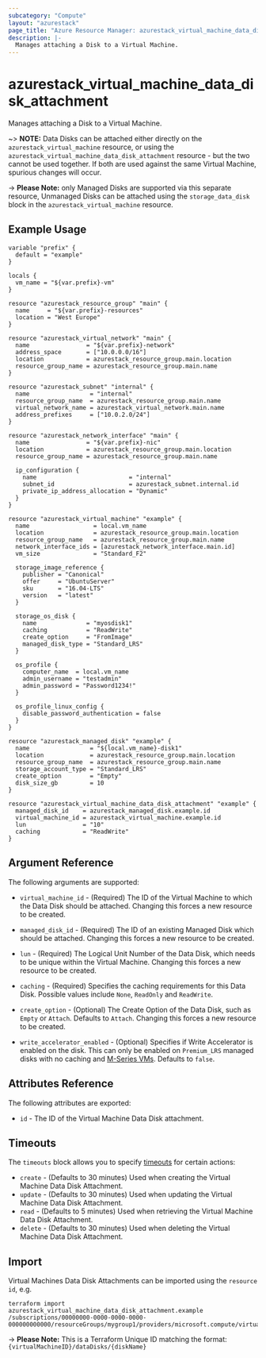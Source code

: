 ```yaml
---
subcategory: "Compute"
layout: "azurestack"
page_title: "Azure Resource Manager: azurestack_virtual_machine_data_disk_attachment"
description: |-
  Manages attaching a Disk to a Virtual Machine.
---
```


# azurestack_virtual_machine_data_disk_attachment

Manages attaching a Disk to a Virtual Machine.

~> **NOTE:** Data Disks can be attached either directly on the `azurestack_virtual_machine` resource, or using the `azurestack_virtual_machine_data_disk_attachment` resource - but the two cannot be used together. If both are used against the same Virtual Machine, spurious changes will occur.

-> **Please Note:** only Managed Disks are supported via this separate resource, Unmanaged Disks can be attached using the `storage_data_disk` block in the `azurestack_virtual_machine` resource.

## Example Usage

```hcl
variable "prefix" {
  default = "example"
}

locals {
  vm_name = "${var.prefix}-vm"
}

resource "azurestack_resource_group" "main" {
  name     = "${var.prefix}-resources"
  location = "West Europe"
}

resource "azurestack_virtual_network" "main" {
  name                = "${var.prefix}-network"
  address_space       = ["10.0.0.0/16"]
  location            = azurestack_resource_group.main.location
  resource_group_name = azurestack_resource_group.main.name
}

resource "azurestack_subnet" "internal" {
  name                 = "internal"
  resource_group_name  = azurestack_resource_group.main.name
  virtual_network_name = azurestack_virtual_network.main.name
  address_prefixes     = ["10.0.2.0/24"]
}

resource "azurestack_network_interface" "main" {
  name                = "${var.prefix}-nic"
  location            = azurestack_resource_group.main.location
  resource_group_name = azurestack_resource_group.main.name

  ip_configuration {
    name                          = "internal"
    subnet_id                     = azurestack_subnet.internal.id
    private_ip_address_allocation = "Dynamic"
  }
}

resource "azurestack_virtual_machine" "example" {
  name                  = local.vm_name
  location              = azurestack_resource_group.main.location
  resource_group_name   = azurestack_resource_group.main.name
  network_interface_ids = [azurestack_network_interface.main.id]
  vm_size               = "Standard_F2"

  storage_image_reference {
    publisher = "Canonical"
    offer     = "UbuntuServer"
    sku       = "16.04-LTS"
    version   = "latest"
  }

  storage_os_disk {
    name              = "myosdisk1"
    caching           = "ReadWrite"
    create_option     = "FromImage"
    managed_disk_type = "Standard_LRS"
  }

  os_profile {
    computer_name  = local.vm_name
    admin_username = "testadmin"
    admin_password = "Password1234!"
  }

  os_profile_linux_config {
    disable_password_authentication = false
  }
}

resource "azurestack_managed_disk" "example" {
  name                 = "${local.vm_name}-disk1"
  location             = azurestack_resource_group.main.location
  resource_group_name  = azurestack_resource_group.main.name
  storage_account_type = "Standard_LRS"
  create_option        = "Empty"
  disk_size_gb         = 10
}

resource "azurestack_virtual_machine_data_disk_attachment" "example" {
  managed_disk_id    = azurestack_managed_disk.example.id
  virtual_machine_id = azurestack_virtual_machine.example.id
  lun                = "10"
  caching            = "ReadWrite"
}
```

## Argument Reference

The following arguments are supported:

* `virtual_machine_id` - (Required) The ID of the Virtual Machine to which the Data Disk should be attached. Changing this forces a new resource to be created.

* `managed_disk_id` - (Required) The ID of an existing Managed Disk which should be attached. Changing this forces a new resource to be created.

* `lun` - (Required) The Logical Unit Number of the Data Disk, which needs to be unique within the Virtual Machine. Changing this forces a new resource to be created.

* `caching` - (Required) Specifies the caching requirements for this Data Disk. Possible values include `None`, `ReadOnly` and `ReadWrite`.

* `create_option` - (Optional) The Create Option of the Data Disk, such as `Empty` or `Attach`. Defaults to `Attach`. Changing this forces a new resource to be created.

* `write_accelerator_enabled` - (Optional) Specifies if Write Accelerator is enabled on the disk. This can only be enabled on `Premium_LRS` managed disks with no caching and [M-Series VMs](https://docs.microsoft.com/en-us/azure/virtual-machines/workloads/sap/how-to-enable-write-accelerator). Defaults to `false`.

## Attributes Reference

The following attributes are exported:

* `id` - The ID of the Virtual Machine Data Disk attachment.

## Timeouts

The `timeouts` block allows you to specify [timeouts](https://www.terraform.io/docs/configuration/resources.html#timeouts) for certain actions:

* `create` - (Defaults to 30 minutes) Used when creating the Virtual Machine Data Disk Attachment.
* `update` - (Defaults to 30 minutes) Used when updating the Virtual Machine Data Disk Attachment.
* `read` - (Defaults to 5 minutes) Used when retrieving the Virtual Machine Data Disk Attachment.
* `delete` - (Defaults to 30 minutes) Used when deleting the Virtual Machine Data Disk Attachment.

## Import

Virtual Machines Data Disk Attachments can be imported using the `resource id`, e.g.

```shell
terraform import azurestack_virtual_machine_data_disk_attachment.example /subscriptions/00000000-0000-0000-0000-000000000000/resourceGroups/mygroup1/providers/microsoft.compute/virtualMachines/machine1/dataDisks/disk1
```

-> **Please Note:** This is a Terraform Unique ID matching the format: `{virtualMachineID}/dataDisks/{diskName}`
